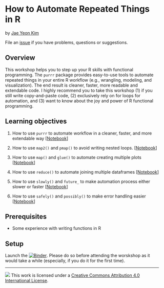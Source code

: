 # How to Automate Repeated Things in R

by [Jae Yeon Kim](https://jaeyk.github.io/)

File an [issue](https://github.com/dlab-berkeley/automating-workflows-in-R/issues) if you have problems, questions or suggestions.

## Overview

This workshop helps you to step up your R skills with functional programming. The `purrr` package provides easy-to-use tools to automate repeated things in your entire R workflow (e.g., wrangling, modeling, and visualization). The end result is cleaner, faster, more readable and extendable code. I highly recommend you to take this workshop (1) if you still write copy-and-paste code, (2) exclusively rely on for loops for automation, and (3) want to know about the joy and power of R functional programming.

## Learning objectives

1. How to use `purrr` to automate workflow in a cleaner, faster, and more extendable way [[Notebook](https://rawcdn.githack.com/dlab-berkeley/R-functional-programming/1650e53a815d7c6e5449e035fd61a21b646b43d7/lecture_notes/01_why_map.html)]

2. How to use `map2()` and `pmap()` to avoid writing nested loops. [[Notebook](https://rawcdn.githack.com/dlab-berkeley/R-functional-programming/1650e53a815d7c6e5449e035fd61a21b646b43d7/lecture_notes/02_more_inputs.html)]

3. How to use `map()` and `glue()` to automate creating multiple plots [[Notebook](https://rawcdn.githack.com/dlab-berkeley/R-functional-programming/1650e53a815d7c6e5449e035fd61a21b646b43d7/lecture_notes/03_map_glue.html)]

4. How to use `reduce()` to automate joining multiple dataframes [[Notebook](https://rawcdn.githack.com/dlab-berkeley/R-functional-programming/1650e53a815d7c6e5449e035fd61a21b646b43d7/lecture_notes/04_reduce_join.html)]

5. How to use `slowly()` and `future_` to make automation process either slower or faster [[Notebook](https://rawcdn.githack.com/dlab-berkeley/R-functional-programming/1650e53a815d7c6e5449e035fd61a21b646b43d7/lecture_notes/05_slower_faster.html)]

6. How to use `safely()` and `possibly()` to make error handling easier [[Notebook](https://rawcdn.githack.com/dlab-berkeley/R-functional-programming/1650e53a815d7c6e5449e035fd61a21b646b43d7/lecture_notes/06_make_error_handling_easier.html)]

## Prerequisites

- Some experience with writing functions in R

## Setup

Launch the [![Binder](https://mybinder.org/badge_logo.svg)](https://mybinder.org/v2/gh/dlab-berkeley/R-functional-programming/master?urlpath=rstudio). Please do so before attending the worskshop as it would take a while (especially, if you do it for the first time).

---

![](https://i.creativecommons.org/l/by/4.0/88x31.png) This work is licensed under a [Creative Commons Attribution 4.0 International License](https://creativecommons.org/licenses/by/4.0/).
